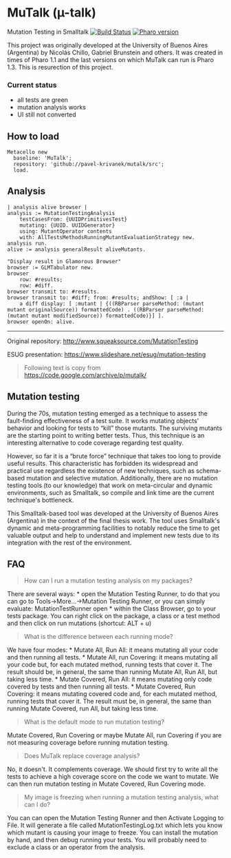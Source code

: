 # MuTalk (µ-talk)
Mutation Testing in Smalltalk
[![Build Status](https://travis-ci.com/hogoww/MuTalk.svg?branch=master)](https://travis-ci.com/hogoww/MuTalk)
[![Pharo version](https://img.shields.io/badge/Pharo-9.0-%23aac9ff.svg)](https://pharo.org/download)

This project was originally developed at the University of Buenos Aires (Argentina) by Nicolás Chillo, Gabriel Brunstein and others. It was created in times of Pharo 1.1 and the last versions on which MuTalk can run is Pharo 1.3. This is resurection of this project.

### Current status 

- all tests are green
- mutation analysis works
- UI still not converted

## How to load
```smalltalk
Metacello new
  baseline: 'MuTalk';
  repository: 'github://pavel-krivanek/mutalk/src';
  load.
```

## Analysis

```smalltalk
| analysis alive browser |
analysis := MutationTestingAnalysis
    testCasesFrom: {UUIDPrimitivesTest}
    mutating: {UUID. UUIDGenerator}
    using: MutantOperator contents
    with: AllTestsMethodsRunningMutantEvaluationStrategy new.
analysis run.
alive := analysis generalResult aliveMutants.

"Display result in Glamorous Browser"
browser := GLMTabulator new.
browser 
	row: #results;
	row: #diff.
browser transmit to: #results.
browser transmit to: #diff; from: #results; andShow: [ :a | 
	a diff display: [ :mutant | {((RBParser parseMethod: (mutant mutant originalSource)) formattedCode) . ((RBParser parseMethod: (mutant mutant modifiedSource)) formattedCode)}] ].
browser openOn: alive.

```
---

Original repository: http://www.squeaksource.com/MutationTesting

ESUG presentation: https://www.slideshare.net/esug/mutation-testing

> Following text is copy from https://code.google.com/archive/p/mutalk/

## Mutation testing

During the 70s, mutation testing emerged as a technique to assess the fault-finding effectiveness of a test suite. It works mutating objects' behavior and looking for tests to “kill” those mutants. The surviving mutants are the starting point to writing better tests. Thus, this technique is an interesting alternative to code coverage regarding test quality.

However, so far it is a “brute force” technique that takes too long to provide useful results. This characteristic has forbidden its widespread and practical use regardless the existence of new techniques, such as schema-based mutation and selective mutation. Additionally, there are no mutation testing tools (to our knowledge) that work on meta-circular and dynamic environments, such as Smalltalk, so compile and link time are the current technique's bottleneck.

This Smalltalk-based tool was developed at the University of Buenos Aires (Argentina) in the context of the final thesis work. The tool uses Smalltalk's dynamic and meta-programming facilities to notably reduce the time to get valuable output and help to understand and implement new tests due to its integration with the rest of the environment.

## FAQ

> How can I run a mutation testing analysis on my packages?

There are several ways: * open the Mutation Testing Runner, to do that you can go to Tools->More...->Mutation Testing Runner, or you can simply evaluate: MutationTestRunner open * within the Class Browser, go to your tests package. You can right click on the package, a class or a test method and then click on run mutations (shortcut: ALT + u)

> What is the difference between each running mode?

We have four modes: * Mutate All, Run All: it means mutating all your code and then running all tests. * Mutate All, run Covering: it means mutating all your code but, for each mutated method, running tests that cover it. The result should be, in general, the same than running Mutate All, Run All, but taking less time. * Mutate Covered, Run All: it means mutating only code covered by tests and then running all tests. * Mutate Covered, Run Covering: it means mutating covered code and, for each mutated method, running tests that cover it. The result must be, in general, the same than running Mutate Covered, run All, but taking less time.

> What is the default mode to run mutation testing?

Mutate Covered, Run Covering or maybe Mutate All, run Covering if you are not measuring coverage before running mutation testing.

> Does MuTalk replace coverage analysis?

No, it doesn't. It complements coverage. We should first try to write all the tests to achieve a high coverage score on the code we want to mutate. We can then run mutation testing in Mutate Covered, Run Covering mode.

> My image is freezing when running a mutation testing analysis, what can I do?

You can can open the Mutation Testing Runner and then Activate Logging to File. It will generate a file called MutationTestingLog.txt which lets you know which mutant is causing your image to freeze. You can install the mutation by hand, and then debug running your tests. You will probably need to exclude a class or an operator from the analysis.
